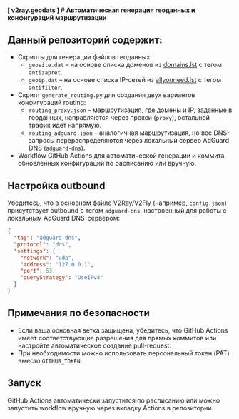 #### [ v2ray.geodats ] # Автоматическая генерация геоданных и конфигураций маршрутизации

## Данный репозиторий содержит:
- Скрипты для генерации файлов геоданных:
  - `geosite.dat` – на основе списка доменов из [domains.lst](https://antifilter.download/list/domains.lst) с тегом `antizapret`.
  - `geoip.dat` – на основе списка IP-сетей из [allyouneed.lst](https://antifilter.download/list/allyouneed.lst) с тегом `antifilter`.
- Скрипт `generate_routing.py` для создания двух вариантов конфигураций routing:
  - `routing_proxy.json` – маршрутизация, где домены и IP, заданные в геоданных, направляются через прокси (`proxy`), остальной трафик идёт напрямую.
  - `routing_adguard.json` – аналогичная маршрутизация, но все DNS-запросы перераспределяются через локальный сервер AdGuard DNS (`adguard-dns`).
- Workflow GitHub Actions для автоматической генерации и коммита обновленных конфигураций по расписанию или вручную.

## Настройка outbound
Убедитесь, что в основном файле V2Ray/V2Fly (например, `config.json`) присутствует outbound с тегом `adguard-dns`, настроенный для работы с локальным AdGuard DNS-сервером:
```json
{
  "tag": "adguard-dns",
  "protocol": "dns",
  "settings": {
    "network": "udp",
    "address": "127.0.0.1",
    "port": 53,
    "queryStrategy": "UseIPv4"
  }
}
```

## Примечания по безопасности
- Если ваша основная ветка защищена, убедитесь, что GitHub Actions имеет соответствующие разрешения для прямых коммитов или настройте автоматическое создание pull-request.
- При необходимости можно использовать персональный токен (PAT) вместо `GITHUB_TOKEN`.

## Запуск
GitHub Actions автоматически запустится по расписанию или можно запустить workflow вручную через вкладку Actions в репозитории.
